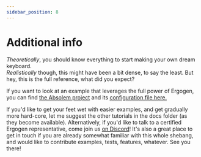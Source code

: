 ```yaml
---
sidebar_position: 8
---
```


# Additional info

*Theoretically*, you should know everything to start making your own dream keyboard.  
*Realistically* though, this might have been a bit dense, to say the least.  But hey, this is the full reference, what did you expect?  

If you want to look at an example that leverages the full power of Ergogen, you can find [the Absolem project](https://github.com/mrzealot/absolem/) and its [configuration file here.](https://github.com/mrzealot/absolem/blob/master/absolem.yaml)

If you'd like to get your feet wet with easier examples, and get gradually more hard-core, let me suggest the other tutorials in the docs folder (as they become available).
Alternatively, if you'd like to talk to a certified Ergogen representative, come join us [on Discord](https://discord.gg/nbKcAZB)!
It's also a great place to get in touch if you are already somewhat familiar with this whole shebang, and would like to contribute examples, tests, features, whatever.
See you there!